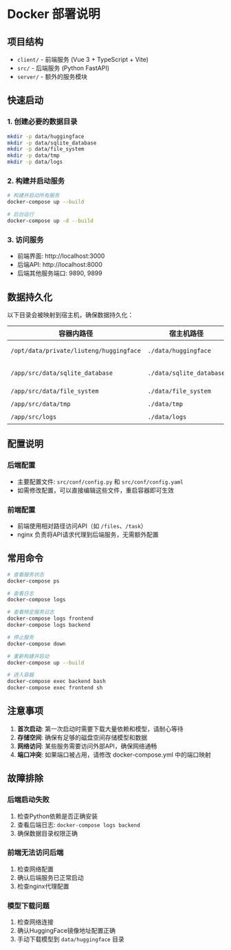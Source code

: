 # Docker 部署说明

## 项目结构
- `client/` - 前端服务 (Vue 3 + TypeScript + Vite)
- `src/` - 后端服务 (Python FastAPI)
- `server/` - 额外的服务模块

## 快速启动

### 1. 创建必要的数据目录
```bash
mkdir -p data/huggingface
mkdir -p data/sqlite_database
mkdir -p data/file_system
mkdir -p data/tmp
mkdir -p data/logs
```

### 2. 构建并启动服务
```bash
# 构建并启动所有服务
docker-compose up --build

# 后台运行
docker-compose up -d --build
```

### 3. 访问服务
- 前端界面: http://localhost:3000
- 后端API: http://localhost:8000
- 后端其他服务端口: 9890, 9899

## 数据持久化

以下目录会被映射到宿主机，确保数据持久化：

| 容器内路径 | 宿主机路径 | 说明 |
|-----------|-----------|------|
| `/opt/data/private/liuteng/huggingface` | `./data/huggingface` | HuggingFace模型缓存 |
| `/app/src/data/sqlite_database` | `./data/sqlite_database` | SQLite数据库文件 |
| `/app/src/data/file_system` | `./data/file_system` | 文件系统存储 |
| `/app/src/data/tmp` | `./data/tmp` | 临时数据目录 |
| `/app/src/logs` | `./data/logs` | 日志文件 |

## 配置说明

### 后端配置
- 主要配置文件: `src/conf/config.py` 和 `src/conf/config.yaml`
- 如需修改配置，可以直接编辑这些文件，重启容器即可生效

### 前端配置
- 前端使用相对路径访问API（如 `/files`、`/task`）
- nginx 负责将API请求代理到后端服务，无需额外配置

## 常用命令

```bash
# 查看服务状态
docker-compose ps

# 查看日志
docker-compose logs

# 查看特定服务日志
docker-compose logs frontend
docker-compose logs backend

# 停止服务
docker-compose down

# 重新构建并启动
docker-compose up --build

# 进入容器
docker-compose exec backend bash
docker-compose exec frontend sh
```

## 注意事项

1. **首次启动**: 第一次启动时需要下载大量依赖和模型，请耐心等待
2. **存储空间**: 确保有足够的磁盘空间存储模型和数据
3. **网络访问**: 某些服务需要访问外部API，确保网络通畅
4. **端口冲突**: 如果端口被占用，请修改 docker-compose.yml 中的端口映射

## 故障排除

### 后端启动失败
1. 检查Python依赖是否正确安装
2. 查看后端日志: `docker-compose logs backend`
3. 确保数据目录权限正确

### 前端无法访问后端
1. 检查网络配置
2. 确认后端服务已正常启动
3. 检查nginx代理配置

### 模型下载问题
1. 检查网络连接
2. 确认HuggingFace镜像地址配置正确
3. 手动下载模型到 `data/huggingface` 目录 